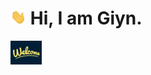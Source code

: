 # <img src="https://github.com/Giyn/Giyn/blob/master/Assets/Hi.gif" width="5%"> Hi, I am Giyn.
<img src="https://github.com/Giyn/Giyn/blob/master/Assets/Welcome.gif" width="10%">
